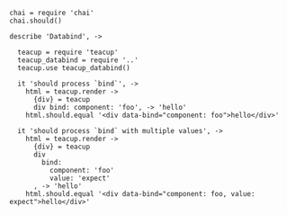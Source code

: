    chai = require 'chai'
    chai.should()

    describe 'Databind', ->

      teacup = require 'teacup'
      teacup_databind = require '..'
      teacup.use teacup_databind()

      it 'should process `bind`', ->
        html = teacup.render ->
          {div} = teacup
          div bind: component: 'foo', -> 'hello'
        html.should.equal '<div data-bind="component: foo">hello</div>'

      it 'should process `bind` with multiple values', ->
        html = teacup.render ->
          {div} = teacup
          div
            bind:
              component: 'foo'
              value: 'expect'
          , -> 'hello'
        html.should.equal '<div data-bind="component: foo, value: expect">hello</div>'
